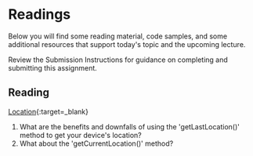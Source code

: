# Readings

Below you will find some reading material, code samples, and some additional resources that support today's topic and the upcoming lecture.

Review the Submission Instructions for guidance on completing and submitting this assignment.

## Reading

[Location](https://developer.android.com/training/location/retrieve-current){:target=_blank}

1. What are the benefits and downfalls of using the 'getLastLocation()' method to get your device's location?
2. What about the 'getCurrentLocation()' method?
